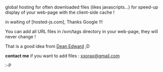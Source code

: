 global hosting for often downloaded files (likes javascripts...) for speed-up display of your web-page with the client-side cache !

in waiting of [hosted-js.com], Thanks Google !!!

You can add all URL files in /svn/tags directory in your web-page, they will never change !


That is a good idea from [Dean Edward](http://dean.edwards.name/weblog/2007/03/google-it/) ;D

**contact me** if you want to add files : xxorax@gmail.com

:-P